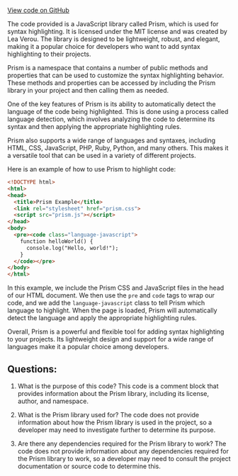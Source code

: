 [View code on GitHub](https://github.com/technologiestiftung/kulturdaten-frontend/blob/master/storybook-static/1.88ab1041.iframe.bundle.js.LICENSE.txt)

The code provided is a JavaScript library called Prism, which is used for syntax highlighting. It is licensed under the MIT license and was created by Lea Verou. The library is designed to be lightweight, robust, and elegant, making it a popular choice for developers who want to add syntax highlighting to their projects.

Prism is a namespace that contains a number of public methods and properties that can be used to customize the syntax highlighting behavior. These methods and properties can be accessed by including the Prism library in your project and then calling them as needed.

One of the key features of Prism is its ability to automatically detect the language of the code being highlighted. This is done using a process called language detection, which involves analyzing the code to determine its syntax and then applying the appropriate highlighting rules.

Prism also supports a wide range of languages and syntaxes, including HTML, CSS, JavaScript, PHP, Ruby, Python, and many others. This makes it a versatile tool that can be used in a variety of different projects.

Here is an example of how to use Prism to highlight code:

```html
<!DOCTYPE html>
<html>
<head>
  <title>Prism Example</title>
  <link rel="stylesheet" href="prism.css">
  <script src="prism.js"></script>
</head>
<body>
  <pre><code class="language-javascript">
    function helloWorld() {
      console.log("Hello, world!");
    }
  </code></pre>
</body>
</html>
```

In this example, we include the Prism CSS and JavaScript files in the head of our HTML document. We then use the `pre` and `code` tags to wrap our code, and we add the `language-javascript` class to tell Prism which language to highlight. When the page is loaded, Prism will automatically detect the language and apply the appropriate highlighting rules.

Overall, Prism is a powerful and flexible tool for adding syntax highlighting to your projects. Its lightweight design and support for a wide range of languages make it a popular choice among developers.
## Questions: 
 1. What is the purpose of this code?
   This code is a comment block that provides information about the Prism library, including its license, author, and namespace.

2. What is the Prism library used for?
   The code does not provide information about how the Prism library is used in the project, so a developer may need to investigate further to determine its purpose.

3. Are there any dependencies required for the Prism library to work?
   The code does not provide information about any dependencies required for the Prism library to work, so a developer may need to consult the project documentation or source code to determine this.